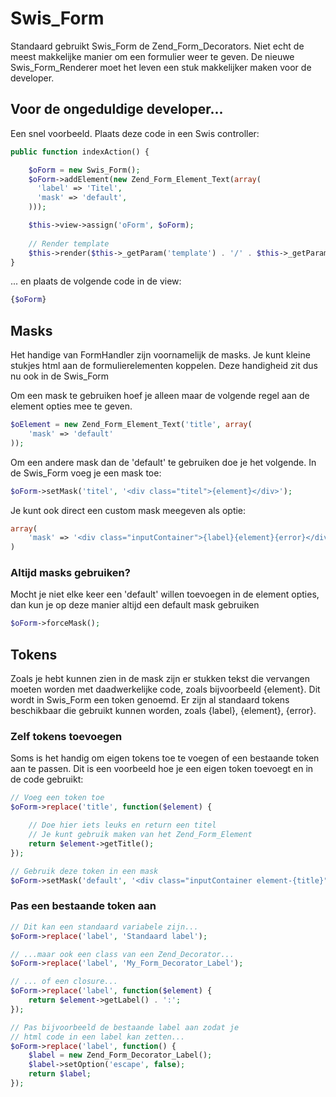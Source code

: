 # Swis_Form

Standaard gebruikt Swis_Form de Zend_Form_Decorators. Niet echt de meest makkelijke manier om een formulier weer te geven. 
De nieuwe Swis_Form_Renderer moet het leven een stuk makkelijker maken voor de developer.

## Voor de ongeduldige developer...
Een snel voorbeeld. 
Plaats deze code in een Swis controller:
```php
public function indexAction() {

    $oForm = new Swis_Form();
    $oForm->addElement(new Zend_Form_Element_Text(array(
      'label' => 'Titel',
      'mask' => 'default',
    )));

    $this->view->assign('oForm', $oForm);
  
    // Render template
    $this->render($this->_getParam('template') . '/' . $this->_getParam('block'), $this->_getParam('block'));
}
```

... en plaats de volgende code in de view:
```php
{$oForm}
```

## Masks
Het handige van FormHandler zijn voornamelijk de masks. 
Je kunt kleine stukjes html aan de formulierelementen koppelen.
Deze handigheid zit dus nu ook in de Swis_Form

Om een mask te gebruiken hoef je alleen maar de volgende regel aan de element opties mee te geven.
```php
$oElement = new Zend_Form_Element_Text('title', array(
    'mask' => 'default'
));
```

Om een andere mask dan de 'default' te gebruiken doe je het volgende. 
In de Swis_Form voeg je een mask toe:
```php
$oForm->setMask('titel', '<div class="titel">{element}</div>');
```

Je kunt ook direct een custom mask meegeven als optie:
```php
array(
    'mask' => '<div class="inputContainer">{label}{element}{error}</div>' 
)
```

### Altijd masks gebruiken?
Mocht je niet elke keer een 'default' willen toevoegen in de element opties, dan kun je op deze manier
altijd een default mask gebruiken
```php
$oForm->forceMask();
```

## Tokens
Zoals je hebt kunnen zien in de mask zijn er stukken tekst die vervangen moeten worden met daadwerkelijke code, 
zoals bijvoorbeeld {element}. 
Dit wordt in Swis_Form een token genoemd.
Er zijn al standaard tokens beschikbaar die gebruikt kunnen worden, zoals {label}, {element}, {error}.

### Zelf tokens toevoegen
Soms is het handig om eigen tokens toe te voegen of een bestaande token aan te passen.
Dit is een voorbeeld hoe je een eigen token toevoegt en in de code gebruikt:
```php
// Voeg een token toe
$oForm->replace('title', function($element) {

    // Doe hier iets leuks en return een titel
    // Je kunt gebruik maken van het Zend_Form_Element
    return $element->getTitle();
});

// Gebruik deze token in een mask
$oForm->setMask('default', '<div class="inputContainer element-{title}">{label}{element}{error}</div>');
```

### Pas een bestaande token aan
```php
// Dit kan een standaard variabele zijn...
$oForm->replace('label', 'Standaard label');

// ...maar ook een class van een Zend_Decorator...
$oForm->replace('label', 'My_Form_Decorator_Label');

// ... of een closure...
$oForm->replace('label', function($element) {
    return $element->getLabel() . ':';
});

// Pas bijvoorbeeld de bestaande label aan zodat je
// html code in een label kan zetten...
$oForm->replace('label', function() {
	$label = new Zend_Form_Decorator_Label();
	$label->setOption('escape', false); 
	return $label;
});
```
